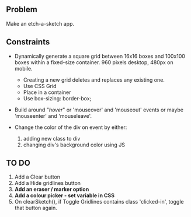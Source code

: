 ## Problem
Make an etch-a-sketch app.

## Constraints
* Dynamically generate a square grid between 16x16 boxes and 100x100 boxes within a fixed-size container. 960 pixels desktop, 480px on mobile.
  * Creating a new grid deletes and replaces any existing one.
  * Use CSS Grid
  * Place in a container
  * Use box-sizing: border-box;

* Build around "*hover*" or 'mouseover' and 'mouseout' events or maybe 'mouseenter' and 'mouseleave'.
* Change the color of the div on event by either:
  1. adding new class to div
  1. changing div's background color using JS


## TO DO
1. Add a Clear button
1. Add a Hide gridlines button
1. **Add an eraser / marker option**
1. **Add a colour picker - set variable in CSS**
1. On clearSketch(), if Toggle Gridlines contains class 'clicked-in', toggle that button again.
